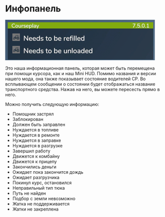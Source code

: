 # Инфопанель

![Image](../assets/images/infopanel_0_0_480_130.png)


Это наша информационная панель, которая может быть перемещена при помощи курсора, как и наш Mini HUD.
Помимо названия и версии нашего мода, она также показывает состояние водителей CP.
Во всплывающем сообщении о состоянии будет отображаться название транспортного средства.
Нажав на него, вы можете пересесть прямо в него.



Можно получить следующую информацию:
- Помощник застрял
- Заблокирован
- Должен быть заправлен
- Нуждается в топливе
- Нуждается в ремонте
- Нуждается в заправке
- Нуждается в разгрузке
- Завершил работу
- Движется к комбайну
- Движется к прицепу
- Закончились деньги
- Ожидает пока закончится дождь
- Ожидает разгрузчика
- Покинул курс, остановился
- Неправильный тип тюка
- Путь не найден
- Подбор с земли невозможно
- Жатка не поддерживается
- Жатки не закреплена


